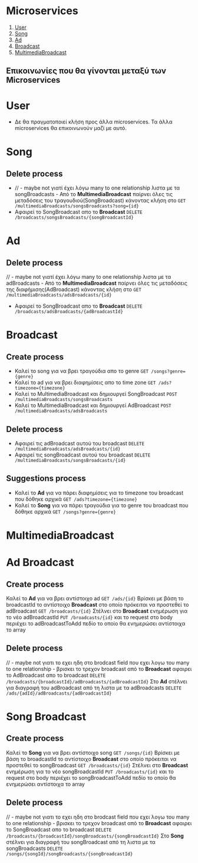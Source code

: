 # Microservices

1. [User](#User)
2. [Song](#Song)
3. [Ad](#Ad)
4. [Broadcast](#Broadcast)
5. [MultimediaBroadcast](#MultimediaBroadcast)

## Επικοινωνίες που θα γίνονται μεταξύ των Microservices

# User
* Δε θα πραγματοποιεί κλήση προς άλλα microservices. Τα άλλα microservices θα επικοινωνούν μαζί με αυτό.

# Song
## Delete process
* // - maybe not γιατί έχει λόγω many to one relationship λιστα με τα songBroadcasts -  Από το **MultimediaBroadcast** παίρνει όλες τις μεταδόσεις του τραγουδιού(SongBroadcast) κάνοντας κλήση στο `GET /multimediaBroadcasts/songsBroadcasts?song={id}`
* Αφαιρεί το SongBroadcast απο το **Broadcast** `DELETE /broadcasts/songsBroadcasts/{songBroadcastId}`

# Ad
## Delete process
// - maybe not γιατί έχει λόγω many to one relationship λιστα με τα adBroadcasts -  Από το **MultimediaBroadcast** παίρνει όλες τις μεταδόσεις της διαφήμισης(AdBroadcast) κάνοντας κλήση στο `GET /multimediaBroadcasts/adsBroadcasts/{id}`
* Αφαιρεί το SongBroadcast απο το **Broadcast** `DELETE /broadcasts/adsBroadcasts/{adBroadcastId}`

# Broadcast
## Create process
* Καλεί το song για να βρει τραγούδια απο το genre `GET /songs?genre={genre}`
* Καλεί το ad για να βρει διαφημίσεις απο το time zone `GET /ads?timezone={timezone}`
* Καλεί το MultimediaBroadcast και δημιουργεί SongBroadcast `POST /multimediaBroadcasts/songsBroadcasts`
* Καλεί το MultimediaBroadcast και δημιουργεί AdBroadcast `POST /multimediaBroadcasts/adsBroadcasts`

## Delete process
* Αφαιρεί τις adBroadcast αυτού του broadcast `DELETE /multimediaBroadcasts/adsBroadcasts/{id}`
* Αφαιρεί τις songBroadcast αυτού του broadcast `DELETE /multimediaBroadcasts/songsBroadcasts/{id}`


## Suggestions process
* Καλεί το **Ad** για να πάρει διαφημίσεις για το timezone του broadcast που δόθηκε αρχικά `GET /ads?timezone={timezone}`
* Καλεί το **Song** για να πάρει τραγούδια για το genre του broadcast που δόθηκε αρχικά `GET /songs?genre={genre}`


# MultimediaBroadcast

# Ad Broadcast
## Create process
Καλεί το **Ad** για να βρει αντίστοιχο ad `GET /ads/{id}`
Βρίσκει με βάση το broadcastId το αντίστοιχο **Broadcast** στο οποίο πρόκειται να προστεθεί το adBroadcast `GET /broadcasts/{id}`
Στέλνει στο **Broadcast** ενημέρωση για το νέο adBroadcastId `PUT /broadcasts/{id}` και το request στο body περιέχει το adBroadcastToAdd πεδίο το οποίο θα ενημερώσει αντίστοιχα το array

## Delete process
// - maybe not γιατι το εχει ηδη στο brodcast field που εχει λογω του many to one relationship - βρισκει το τρεχον broadcast από το **Broadcast**
αφαιρει το AdBroadcast απο το broadcast `DELETE /broadcasts/{broadcastId}/adBroadcasts/{adBroadcastId}`
Στο **Ad** στέλνει για διαγραφή του adBroadcast από τη λιστα με τα adBroadcasts `DELETE /ads/{adId}/adBroadcasts/{adBroadcastId}`

# Song Broadcast
## Create process
Καλεί το **Song** για να βρει αντίστοιχο song `GET /songs/{id}`
Βρίσκει με βάση το broadcastId το αντίστοιχο **Broadcast** στο οποίο πρόκειται να προστεθεί το songBroadcast `GET /broadcasts/{id}`
Στέλνει στο **Broadcast** ενημέρωση για το νέο songBroadcastId `PUT /broadcasts/{id}` και το request στο body περιέχει το songBroadcastToAdd πεδίο το οποίο θα ενημερώσει αντίστοιχα το array

## Delete process
// - maybe not γιατι το εχει ηδη στο brodcast field που εχει λογω του many to one relationship - βρισκει το τρεχον broadcast από το **Broadcast**
αφαιρει το SongBroadcast απο το broadcast `DELETE /broadcasts/{broadcastId}/songBroadcasts/{songBroadcastId}`
Στο **Song** στέλνει για διαγραφή του songBroadcast από τη λιστα με τα songBroadcasts `DELETE /songs/{songId}/songBroadcasts/{songBroadcastId}`
